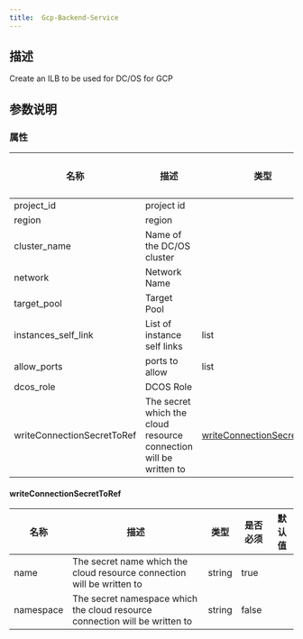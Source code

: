 ```yaml
---
title:  Gcp-Backend-Service
---
```


## 描述

Create an ILB to be used for DC/OS for GCP

## 参数说明


### 属性

 名称 | 描述 | 类型 | 是否必须 | 默认值 
 ------------ | ------------- | ------------- | ------------- | ------------- 
 project_id | project id |  | true |  
 region | region |  | true |  
 cluster_name | Name of the DC/OS cluster |  | true |  
 network | Network Name |  | true |  
 target_pool | Target Pool |  | true |  
 instances_self_link | List of instance self links | list | true |  
 allow_ports | ports to allow | list | false |  
 dcos_role | DCOS Role |  | true |  
 writeConnectionSecretToRef | The secret which the cloud resource connection will be written to | [writeConnectionSecretToRef](#writeConnectionSecretToRef) | false |  


#### writeConnectionSecretToRef

 名称 | 描述 | 类型 | 是否必须 | 默认值 
 ------------ | ------------- | ------------- | ------------- | ------------- 
 name | The secret name which the cloud resource connection will be written to | string | true |  
 namespace | The secret namespace which the cloud resource connection will be written to | string | false |  
